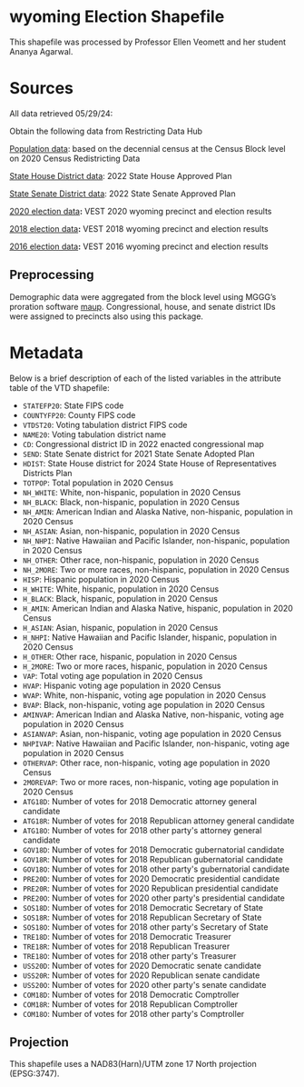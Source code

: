 # wyoming Election Shapefile

This shapefile was processed by Professor Ellen Veomett and her student Ananya Agarwal.

# **Sources**
All data retrieved 05/29/24:

Obtain the following data from Restricting Data Hub

[Population data]( https://redistrictingdatahub.org/dataset/wyoming-block-pl-94171-2020-by-table/): based on the decennial census at the Census Block level on 2020 Census Redistricting Data

[State House District data](https://redistrictingdatahub.org/dataset/2022-wyoming-state-house-of-representatives-districts-approved-plan/): 2022 State House Approved Plan

[State Senate District data](https://redistrictingdatahub.org/dataset/2022-wyoming-state-senate-districts-approved-plan/): 2022 State Senate Approved Plan

[2020 election data](https://redistrictingdatahub.org/dataset/vest-2020-wyoming-precinct-and-election-results/)**:**  VEST 2020 wyoming precinct and election results

[2018 election data](https://redistrictingdatahub.org/dataset/vest-2018-wyoming-precinct-and-election-results/)**:**  VEST 2018 wyoming precinct and election results

[2016 election data](https://redistrictingdatahub.org/dataset/vest-2016-wyoming-precinct-and-election-results/  )**:**  VEST 2016 wyoming precinct and election results

## Preprocessing
Demographic data were aggregated from the block level using MGGG’s proration software [maup](https://github.com/mggg/maup). Congressional, house, and senate district IDs were assigned to precincts also using this package.

# **Metadata**

Below is a brief description of each of the listed variables in the attribute table of the VTD shapefile:

- `STATEFP20`: State FIPS code
- `COUNTYFP20`: County FIPS code
- `VTDST20`: Voting tabulation district FIPS code
- `NAME20`: Voting tabulation district name
- `CD`: Congressional district ID in 2022 enacted congressional map
- `SEND`: State Senate district for 2021 State Senate Adopted Plan
- `HDIST`: State House district for 2024 State House of Representatives Districts Plan
- `TOTPOP`: Total population in 2020 Census
- `NH_WHITE`: White, non-hispanic, population in 2020 Census
- `NH_BLACK`: Black, non-hispanic, population in 2020 Census
- `NH_AMIN`: American Indian and Alaska Native, non-hispanic, population in 2020 Census
- `NH_ASIAN`: Asian, non-hispanic, population in 2020 Census
- `NH_NHPI`: Native Hawaiian and Pacific Islander, non-hispanic, population in 2020 Census
- `NH_OTHER`: Other race, non-hispanic, population in 2020 Census
- `NH_2MORE`: Two or more races, non-hispanic, population in 2020 Census
- `HISP`: Hispanic population in 2020 Census
- `H_WHITE`: White, hispanic, population in 2020 Census
- `H_BLACK`: Black, hispanic, population in 2020 Census
- `H_AMIN`: American Indian and Alaska Native, hispanic, population in 2020 Census
- `H_ASIAN`: Asian, hispanic, population in 2020 Census
- `H_NHPI`: Native Hawaiian and Pacific Islander, hispanic, population in 2020 Census
- `H_OTHER`: Other race, hispanic, population in 2020 Census
- `H_2MORE`: Two or more races, hispanic, population in 2020 Census
- `VAP`: Total voting age population in 2020 Census
- `HVAP`: Hispanic voting age population in 2020 Census
- `WVAP`: White, non-hispanic, voting age population in 2020 Census
- `BVAP`: Black, non-hispanic, voting age population in 2020 Census
- `AMINVAP`: American Indian and Alaska Native, non-hispanic, voting age population in 2020 Census
- `ASIANVAP`: Asian, non-hispanic, voting age population in 2020 Census
- `NHPIVAP`: Native Hawaiian and Pacific Islander, non-hispanic, voting age population in 2020 Census
- `OTHERVAP`: Other race, non-hispanic, voting age population in 2020 Census
- `2MOREVAP`: Two or more races, non-hispanic, voting age population in 2020 Census
- `ATG18D`: Number of votes for 2018 Democratic attorney general candidate
- `ATG18R`: Number of votes for 2018 Republican attorney general candidate
- `ATG18O`: Number of votes for 2018 other party's attorney general candidate
- `GOV18D`: Number of votes for 2018 Democratic gubernatorial candidate
- `GOV18R`: Number of votes for 2018 Republican gubernatorial candidate
- `GOV18O`: Number of votes for 2018 other party's gubernatorial candidate
- `PRE20D`: Number of votes for 2020 Democratic presidential candidate
- `PRE20R`: Number of votes for 2020 Republican presidential candidate
- `PRE20O`: Number of votes for 2020 other party's presidential candidate
- `SOS18D`: Number of votes for 2018 Democratic Secretary of State
- `SOS18R`: Number of votes for 2018 Republican Secretary of State
- `SOS18O`: Number of votes for 2018 other party's Secretary of State
- `TRE18D`: Number of votes for 2018 Democratic Treasurer
- `TRE18R`: Number of votes for 2018 Republican Treasurer
- `TRE18O`: Number of votes for 2018 other party's Treasurer
- `USS20D`: Number of votes for 2020 Democratic senate candidate
- `USS20R`: Number of votes for 2020 Republican senate candidate
- `USS20O`: Number of votes for 2020 other party's senate candidate
- `COM18D`: Number of votes for 2018 Democratic Comptroller
- `COM18R`: Number of votes for 2018 Republican Comptroller
- `COM18O`: Number of votes for 2018 other party's Comptroller

## Projection
This shapefile uses a NAD83(Harn)/UTM zone 17 North projection (EPSG:3747).